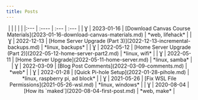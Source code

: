 ```yaml
---
title: Posts
---
```


<center>
|     |       |      |      |
|:--- | :---- | :--- | :--- |
| Ɣ | 2023-01-16 | [Download Canvas Course Materials](2023-01-16-download-canvas-materials.md) | *web, lifehack* |
| Ɣ | 2022-12-13 | [Home Server Upgrade (Part 3)](2022-12-13-incremental-backups.md) | *linux, backups* |
| Ɣ | 2022-05-12 | [Home Server Upgrade (Part 2)](2022-05-12-home-server-part2.md) | *linux, wifi* |
| Ɣ | 2022-05-11 | [Home Server Upgrade](2022-05-11-home-server.md) | *linux, samba* |
| Ɣ | 2022-03-09 | [Blog Post Comments](2022-03-09-comments.md) | *web* |
| Ɣ | 2022-01-28 | [Quick Pi-hole Setup](2022-01-28-pihole.md) | *linux, raspberry pi, ad block* |
| Ɣ | 2021-05-26 | [Fix WSL File Permissions](2021-05-26-wsl.md) | *linux, windows* |
| Ɣ | 2020-08-04 | [How its `maked`](2020-08-04-first-post.md) | *web, make* |
</center>